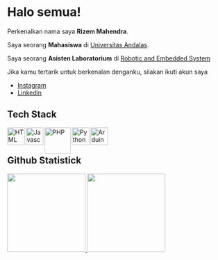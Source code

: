 # Halo semua! 

Perkenalkan nama saya **Rizem Mahendra**.

Saya seorang **Mahasiswa** di [Universitas Andalas](https://unand.ac.id/).

Saya seorang **Asisten Laboratorium** di [Robotic and Embedded System](https://reslab.sk.fti.unand.ac.id)

Jika kamu tertarik untuk berkenalan denganku, silakan ikuti akun saya
* [Instagram](https://www.instagram.com/ryzem_mahendra)
* [Linkedin](https://www.linkedin.com/in/rizem-m-b300a2120/)

## Tech Stack
  <a href="#"><img align="left" alt="HTML" title="HTML" width="40px" src="https://cdn-icons-png.flaticon.com/512/1051/1051277.png"/></a>
  <a href="#"><img align="left" alt="Javascript" title="Javascript" width="40px" src="https://cdn-icons-png.flaticon.com/512/5968/5968292.png"/></a>
  <a href="https://www.php.net/"><img align="left" alt="PHP" title="PHP" width="60px" src="https://cdn-icons-png.flaticon.com/512/5968/5968332.png"/></a>
  <a href="https://www.python.org"><img align="left" alt="Python" title="Python" width="40px" src="https://cdn-icons-png.flaticon.com/512/5968/5968350.png"/></a>
  <a href="https://www.arduino.cc/"><img align="left" alt="Arduino" title="Arduino" width="40px" src="https://upload.wikimedia.org/wikipedia/commons/8/87/Arduino_Logo.svg"/></a>

<br>
<br>

## Github Statistick
<p align="left">
<a href="https://github.com/rizemmahendra">
  <img height="180em" src="https://github-readme-stats-eight-theta.vercel.app/api?username=rizemmahendra&show_icons=true&theme=radical&include_all_commits=true&count_private=true"/>
  <img height="180em" src="https://github-readme-stats-eight-theta.vercel.app/api/top-langs/?username=rizemmahendra&layout=compact&langs_count=8&theme=radical"/>
</a>
</p>
